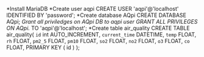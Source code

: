 *Install MariaDB
*Create user aqpi
 CREATE USER 'aqpi'@'localhost' IDENTIFIED BY 'password'; 
*Create database AQpi
 CREATE DATABASE AQpi;
*Grant all priviledges on AQpi DB to aqpi user
 GRANT ALL PRIVILEGES ON AQpi.* TO 'aqpi'@'localhost';
*Create table air_quality
 CREATE TABLE air_quality( `id` int AUTO_INCREMENT, `current_time` DATETIME, `temp` FLOAT, `rh` FLOAT, `pm2_5` FLOAT, `pm10` FLOAT, `so2` FLOAT, `no2` FLOAT, `o3` FLOAT, `co` FLOAT, PRIMARY KEY ( id ) );


